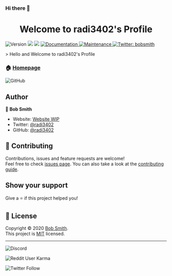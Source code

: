 ### Hi there 👋

<h1 align="center">Welcome to radi3402's Profile</h1>
<p>
  <img alt="Version" src="https://img.shields.io/badge/version-1.0.0-blue.svg?cacheSeconds=2592000" />
  <img src="https://img.shields.io/badge/npm-%3E%3D5.5.0-blue.svg" />
  <img src="https://img.shields.io/badge/node-%3E%3D9.3.0-blue.svg" />
  <a href="https://github.com/kefranabg/readme-md-generator#readme" target="_blank">
    <img alt="Documentation" src="https://img.shields.io/badge/documentation-yes-brightgreen.svg" />
  </a>
  <a href="https://github.com/kefranabg/readme-md-generator/graphs/commit-activity" target="_blank">
    <img alt="Maintenance" src="https://img.shields.io/badge/Maintained%3F-yes-green.svg" />
  </a>

  <a href="https://twitter.com/bobsmith" target="_blank">
    <img alt="Twitter: bobsmith" src="https://img.shields.io/twitter/follow/bobsmith.svg?style=social" />
  </a>
</p>
> Hello and Welcome to radi3402's Profile

### 🏠 [Homepage](https://github.com/radi3402/)

![GitHub](https://img.shields.io/github/license/radi3402/radi3402)

## Author

👤 **Bob Smith**

* Website: 	[Website WIP](https://bobsmithusername66.wixsite.com/bobsmith)
* Twitter: [@radi3402](https://twitter.com/radi3402)
* GitHub: [@radi3402](https://github.com/radi3402)

## 🤝 Contributing

Contributions, issues and feature requests are welcome!<br />Feel free to check [issues page](https://github.com/radi3402/radi3402/issues). You can also take a look at the [contributing guide](https://github.com/kefranabg/readme-md-generator/blob/master/CONTRIBUTING.md).

## Show your support

Give a ⭐️ if this project helped you!

## 📝 License

Copyright © 2020 [Bob Smith](https://github.com/radi3402).<br />
This project is [MIT](https://github.com/kefranabg/readme-md-generator/blob/master/LICENSE) licensed.

***



![Discord](https://img.shields.io/discord/177489118060609537?label=Discord&style=plastic)

![Reddit User Karma](https://img.shields.io/reddit/user-karma/combined/radi3402?style=social)

![Twitter Follow](https://img.shields.io/twitter/follow/radi3402?style=social)

<!--
**radi3402/radi3402** is a ✨ _special_ ✨ repository because its `README.md` (this file) appears on your GitHub profile.

Here are some ideas to get you started:

- 🔭 I’m currently working on ...
- 🌱 I’m currently learning ...
- 👯 I’m looking to collaborate on ...
- 🤔 I’m looking for help with ...
- 💬 Ask me about ...
- 📫 How to reach me: ...
- 😄 Pronouns: ...
- ⚡ Fun fact: ...
-->
